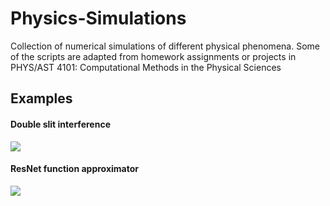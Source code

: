 # Physics-Simulations

Collection of numerical simulations of different physical phenomena. Some of the scripts are adapted from homework assignments or projects in PHYS/AST 4101: Computational Methods in the Physical Sciences

## Examples

#### Double slit interference

![](src/2D_1536.gif)

#### ResNet function approximator

![](src/resnet_training.gif)